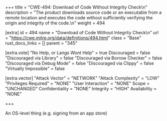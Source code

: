 +++
title = "CWE-494: Download of Code Without Integrity Check\n"
description = "The product downloads source code or an executable from a remote location and executes the code without sufficiently verifying the origin and integrity of the code.\n"
weight = 494

[extra]
id = 494
name = "Download of Code Without Integrity Check\n"
url = "https://cwe.mitre.org/data/definitions/494.html"
class = "Base"
rust_docs_links = []
parent = "345"

[extra.vote]
"No Help, or Langs Wont Help" = true
Discouraged = false
"Discouraged via Library" = false
"Discouraged via Borrow Checker" = false
"Discouraged via Debug Mode" = false
"Discouraged via Clippy" = false
"Virtually Impossible" = false

[extra.vector]
"Attack Vector" = "NETWORK"
"Attack Complexity" = "LOW"
"Privileges Required" = "NONE"
"User Interaction" = "NONE"
Scope = "UNCHANGED"
Confidentiality = "NONE"
Integrity = "HIGH"
Availability = "NONE"

+++

An OS-level thing (e.g. signing from an app store)
